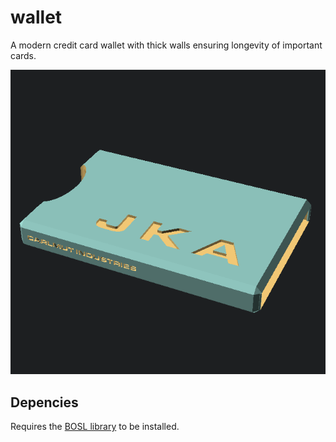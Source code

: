 # wallet

A modern credit card wallet with thick walls ensuring longevity of important cards.

![First rendering of Wallet](https://raw.githubusercontent.com/Carlmut-Industries/wallet/master/render1.png)

## Depencies

Requires the [BOSL library](https://github.com/revarbat/BOSL) to be installed.
